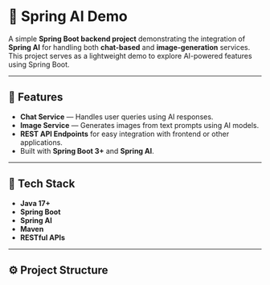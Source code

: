 # 🧠 Spring AI Demo

A simple **Spring Boot backend project** demonstrating the integration of **Spring AI** for handling both **chat-based** and **image-generation** services.  
This project serves as a lightweight demo to explore AI-powered features using Spring Boot.

---

## 🚀 Features

- **Chat Service** — Handles user queries using AI responses.  
- **Image Service** — Generates images from text prompts using AI models.  
- **REST API Endpoints** for easy integration with frontend or other applications.  
- Built with **Spring Boot 3+** and **Spring AI**.  

---

## 🧩 Tech Stack

- **Java 17+**
- **Spring Boot**
- **Spring AI**
- **Maven**
- **RESTful APIs**

---

## ⚙️ Project Structure


